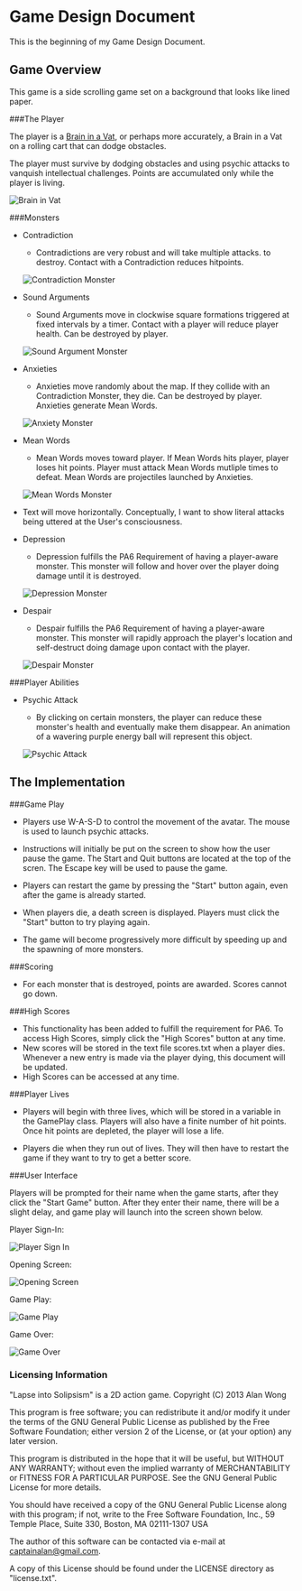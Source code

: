 # Game Design Document
This is the beginning of my Game Design Document. 

## Game Overview
This game is a side scrolling game set on a background that looks like lined 
paper. 

###The Player

The player is a [Brain in a Vat](http://www.iet.utm.edu/brainvat/), or
perhaps more accurately, a Brain in a Vat on a rolling cart that can dodge
obstacles.

The player must survive by dodging obstacles and using psychic attacks to 
vanquish intellectual challenges. Points are accumulated only while the 
player is living.  

![Brain in Vat](/graphics/player/brain_in_vat.png)

###Monsters
- Contradiction
    - Contradictions are very robust and will take multiple attacks.
to destroy. Contact with a Contradiction reduces hitpoints.  

	![Contradiction Monster](/graphics/monsters/contradiction.png)

- Sound Arguments
    - Sound Arguments move in clockwise square formations triggered at fixed intervals by a timer. Contact with a player will reduce player health. Can be destroyed by player.  

	![Sound Argument Monster](/graphics/monsters/Sulfuric_Acid_Molecule_VdW.png)

- Anxieties
    - Anxieties move randomly about the map. If they collide with an
Contradiction Monster, they die. Can be destroyed by player. Anxieties
generate Mean Words.  

	![Anxiety Monster](/graphics/monsters/anxiety01.png)

- Mean Words
    - Mean Words moves toward player. If Mean Words hits player, player
loses hit points. Player must attack Mean Words mutliple times to defeat.
Mean Words are projectiles launched by Anxieties.  

	![Mean Words Monster](/graphics/monsters/meanwords.png)

- Text will move horizontally. Conceptually, I want to show literal attacks 
being uttered at the User's consciousness.  

- Depression
	- Depression fulfills the PA6 Requirement of having a player-aware monster. 
This monster will follow and hover over the player doing damage until it is 
destroyed.  

	![Depression Monster](/graphics/monsters/depression.png)

- Despair
	- Despair fulfills the PA6 Requirement of having a player-aware monster. 
This monster will rapidly approach the player's location and self-destruct 
doing damage upon contact with the player.  

	![Despair Monster](/graphics/monsters/despair01.png)

###Player Abilities

- Psychic Attack
    - By clicking on certain monsters, the player can reduce these monster's
    health and eventually make them disappear. An animation of a wavering
    purple energy ball will represent this object.  

    ![Psychic Attack](/graphics/attacks/psychic_attack.png)


## The Implementation

###Game Play

- Players use W-A-S-D to control the movement of the avatar. The mouse is 
used to launch psychic attacks.

- Instructions will initially be put on the screen to show how the user 
pause the game. The Start and Quit buttons are located at the top of the 
scren. The Escape key will be used to pause the game. 

- Players can restart the game by pressing the "Start" button again, even 
after the game is already started.

- When players die, a death screen is displayed. Players must click the 
"Start" button to try playing again.

- The game will become progressively more difficult by speeding up and the
 spawning of more monsters.

###Scoring

- For each monster that is destroyed, points are awarded. Scores cannot go down.

###High Scores

- This functionality has been added to fulfill the requirement for PA6. To 
access High Scores, simply click the "High Scores" button at any time. 
- New scores will be stored in the text file scores.txt when a player dies. 
Whenever a new entry is made via the player dying, this document will be 
updated. 
- High Scores can be accessed at any time.

###Player Lives

- Players will begin with three lives, which will be stored in a variable 
in the GamePlay class. Players will also have a finite number of hit points.
Once hit points are depleted, the player will lose a life.

- Players die when they run out of lives. They will then have to restart the 
game if they want to try to get a better score.

###User Interface

Players will be prompted for their name when the game starts, after they click
 the "Start Game" button. After they enter their name, there will be a slight 
delay, and game play will launch into the screen shown below. 

Player Sign-In:

![Player Sign In](/screenshots/name_entry.png)

Opening Screen:

![Opening Screen](/screenshots/opening_screen.png)

Game Play:

![Game Play](/screenshots/game_play.png)

Game Over:

![Game Over](/screenshots/game_over.png)

### Licensing Information

"Lapse into Solipsism" is a 2D action game.
Copyright (C) 2013 Alan Wong

This program is free software; you can redistribute it and/or modify it under the terms of the GNU General Public License as published by the Free Software Foundation; either version 2 of the License, or (at your option) any later version.

This program is distributed in the hope that it will be useful, but WITHOUT ANY WARRANTY; without even the implied warranty of MERCHANTABILITY or FITNESS FOR A PARTICULAR PURPOSE. See the GNU General Public License for more details.

You should have received a copy of the GNU General Public License along with this program; if not, write to the Free Software Foundation, Inc., 59 Temple Place, Suite 330, Boston, MA 02111-1307 USA

The author of this software can be contacted via e-mail at captainalan@gmail.com.

A copy of this License should be found under the LICENSE directory as "license.txt".


